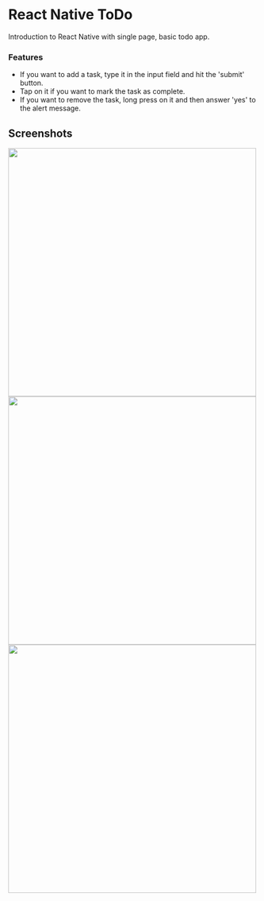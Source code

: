 # React Native ToDo
Introduction to React Native with single page, basic todo app. 

### Features
<ul>
  <li>If you want to add a task, type it in the input field and hit the 'submit' button.</li>
  <li>Tap on it if you want to mark the task as complete.</li>
  <li>If you want to remove the task, long press on it and then answer 'yes' to the alert message.</li>
</ul>

## Screenshots
<div>
<img src="https://user-images.githubusercontent.com/43846857/133007930-a92960a7-e5d3-40f5-abcf-7744f53fc120.png" height="500"/>
<img src="https://user-images.githubusercontent.com/43846857/133007932-7cb08b8a-6457-472a-a669-b7ce1743a525.png" height="500"/> 
<img src="https://user-images.githubusercontent.com/43846857/133007934-bbde6683-36f4-44f9-95d3-e5c4c9d7232f.png" height="500"/>

</div>

